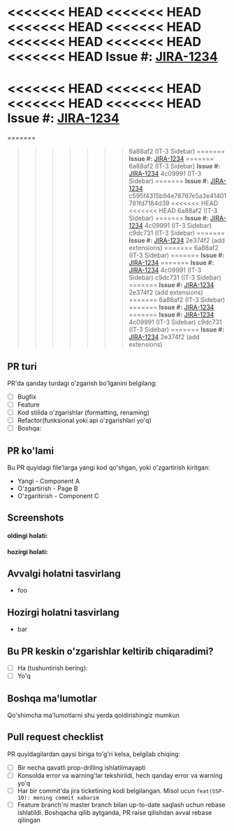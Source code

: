 <<<<<<< HEAD
<<<<<<< HEAD
<<<<<<< HEAD
<<<<<<< HEAD
<<<<<<< HEAD
<<<<<<< HEAD
<<<<<<< HEAD
**Issue #:** [JIRA-1234](https://mohirpool.atlassian.net/browse/IT-1234)
=======
<<<<<<< HEAD
<<<<<<< HEAD
<<<<<<< HEAD
<<<<<<< HEAD
**Issue #:** [JIRA-1234](https://mohirpool.atlassian.net/browse/IT-1234)
=======
=======
>>>>>>> 6a88af2 (IT-3 Sidebar)
=======
**Issue #:** [JIRA-1234](https://mohirpool.atlassian.net/browse/IT-1234)
=======
>>>>>>> 6a88af2 (IT-3 Sidebar)
**Issue #:** [JIRA-1234](https://jira.thomsonreuters.com/browse/DUE-1234)
>>>>>>> 4c09991 (IT-3 Sidebar)
=======
**Issue #:** [JIRA-1234](https://jira.thomsonreuters.com/browse/DUE-1234)
>>>>>>> c595f4315b94e78767e5a3e41401781fd7184d39
<<<<<<< HEAD
<<<<<<< HEAD
>>>>>>> 6a88af2 (IT-3 Sidebar)
=======
**Issue #:** [JIRA-1234](https://jira.thomsonreuters.com/browse/DUE-1234)
>>>>>>> 4c09991 (IT-3 Sidebar)
>>>>>>> c9dc731 (IT-3 Sidebar)
=======
**Issue #:** [JIRA-1234](https://jira.thomsonreuters.com/browse/DUE-1234)
>>>>>>> 2e374f2 (add extensions)
=======
>>>>>>> 6a88af2 (IT-3 Sidebar)
=======
**Issue #:** [JIRA-1234](https://mohirpool.atlassian.net/browse/IT-1234)
=======
**Issue #:** [JIRA-1234](https://jira.thomsonreuters.com/browse/DUE-1234)
>>>>>>> 4c09991 (IT-3 Sidebar)
>>>>>>> c9dc731 (IT-3 Sidebar)
=======
**Issue #:** [JIRA-1234](https://jira.thomsonreuters.com/browse/DUE-1234)
>>>>>>> 2e374f2 (add extensions)
=======
>>>>>>> 6a88af2 (IT-3 Sidebar)
=======
**Issue #:** [JIRA-1234](https://mohirpool.atlassian.net/browse/IT-1234)
=======
**Issue #:** [JIRA-1234](https://jira.thomsonreuters.com/browse/DUE-1234)
>>>>>>> 4c09991 (IT-3 Sidebar)
>>>>>>> c9dc731 (IT-3 Sidebar)
=======
**Issue #:** [JIRA-1234](https://jira.thomsonreuters.com/browse/DUE-1234)
>>>>>>> 2e374f2 (add extensions)

## PR turi

PR'da qanday turdagi o'zgarish bo'lganini belgilang:

- [ ] Bugfix
- [ ] Feature
- [ ] Kod stilida o'zgarishlar (formatting, renaming)
- [ ] Refactor(funksional yoki api o'zgarishlari yo'q)
- [ ] Boshqa:

## PR ko'lami

Bu PR quyidagi file'larga yangi kod qo'shgan, yoki o'zgartirish kiritgan:

- Yangi - Component A
- O'zgartirish - Page B
- O'zgaritirish - Component C

## Screenshots

#### oldingi holati:

#### hozirgi holati:

## Avvalgi holatni tasvirlang

- foo

## Hozirgi holatni tasvirlang

- bar

## Bu PR keskin o'zgarishlar keltirib chiqaradimi?

- [ ] Ha (tushuntirish bering):
- [ ] Yo'q

## Boshqa ma'lumotlar

Qo'shimcha ma'lumotlarni shu yerda qoldirishingiz mumkun

## Pull request checklist

PR quyidagilardan qaysi biriga to'g'ri kelsa, belgilab chiqing:

- [ ] Bir necha qavatli prop-drilling ishlatilmayapti
- [ ] Konsolda error va warning'lar tekshirildi, hech qanday error va warning
      yo'q
- [ ] Har bir commit'da jira ticketining kodi belgilangan. Misol ucun
      `feat(SSP-10): mening commit xabarim`
- [ ] Feature branch'ni master branch bilan up-to-date saqlash uchun rebase
      ishlatildi. Boshqacha qilib aytganda, PR raise qilishdan avval rebase
      qilingan
